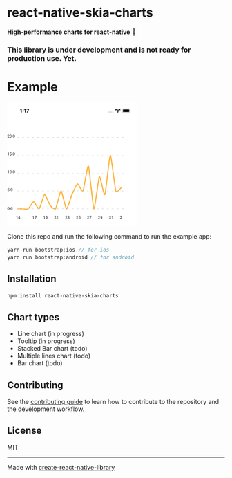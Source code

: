 # react-native-skia-charts

**High-performance charts for react-native** 🚀

### This library is under development and is not ready for production use. Yet.

# Example

<img src="./assets/line-chart-example.png" width="300" />

Clone this repo and run the following command to run the example app:

```js
yarn run bootstrap:ios // for ios
yarn run bootstrap:android // for android
```

## Installation

```sh
npm install react-native-skia-charts
```

## Chart types

- Line chart (in progress)
- Tooltip (in progress)
- Stacked Bar chart (todo)
- Multiple lines chart (todo)
- Bar chart (todo)

## Contributing

See the [contributing guide](CONTRIBUTING.md) to learn how to contribute to the repository and the development workflow.

## License

MIT

---

Made with [create-react-native-library](https://github.com/callstack/react-native-builder-bob)
